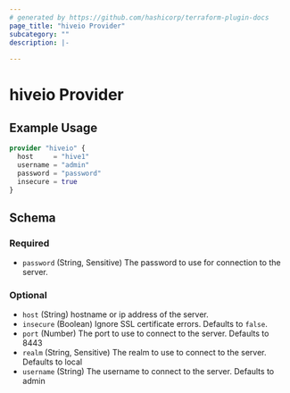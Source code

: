 ```yaml
---
# generated by https://github.com/hashicorp/terraform-plugin-docs
page_title: "hiveio Provider"
subcategory: ""
description: |-
  
---
```


# hiveio Provider



## Example Usage

```terraform
provider "hiveio" {
  host     = "hive1"
  username = "admin"
  password = "password"
  insecure = true
}
```

<!-- schema generated by tfplugindocs -->
## Schema

### Required

- `password` (String, Sensitive) The password to use for connection to the server.

### Optional

- `host` (String) hostname or ip address of the server.
- `insecure` (Boolean) Ignore SSL certificate errors. Defaults to `false`.
- `port` (Number) The port to use to connect to the server. Defaults to 8443
- `realm` (String, Sensitive) The realm to use to connect to the server. Defaults to local
- `username` (String) The username to connect to the server. Defaults to admin
